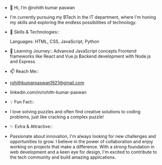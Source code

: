 - 👋 Hi, I’m @rohith kumar paswan
- I'm currently pursuing my BTech in the IT department, where I'm honing my skills and exploring the endless possibilities of technology. 
- 🔧 Skills & Technologies::

  
  Languages: HTML, CSS, JavaScript, Python

- 🌱 Learning Journey::
 Advanced JavaScript concepts
 Frontend frameworks like React and Vue.js
 Backend development with Node.js and Express

- 📫 Reach Me::
- rohithkumarpaswan1921@gmail.com
- linkedin.com/in/rohith-kumar-paswan

- 💡 Fun Fact::
- I love solving puzzles and often find creative solutions to coding problems, just like cracking a complex puzzle!


- ✨ Extra & Attractive::
- Passionate about innovation, I'm always looking for new challenges and opportunities to grow. I believe in the power of collaboration and enjoy working on projects that make a difference. With a strong 
  foundation in web development and a keen eye for design, I'm excited to contribute to the tech community and build amazing applications.


  


<!---
rohith1921/rohith1921 is a ✨ special ✨ repository because its `README.md` (this file) appears on your GitHub profile.
You can click the Preview link to take a look at your changes.
--->
